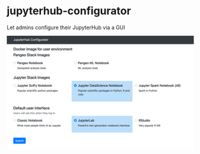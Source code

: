 # jupyterhub-configurator

Let admins configure their JupyterHub via a GUI

![](docs/_static/screenshot.png)
